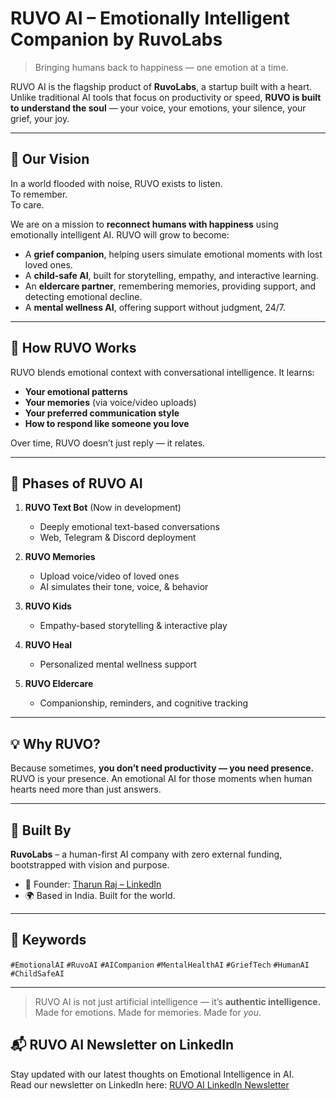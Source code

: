 # RUVO AI – Emotionally Intelligent Companion by RuvoLabs

> Bringing humans back to happiness — one emotion at a time.

RUVO AI is the flagship product of **RuvoLabs**, a startup built with a heart. Unlike traditional AI tools that focus on productivity or speed, **RUVO is built to understand the soul** — your voice, your emotions, your silence, your grief, your joy.

---

## 🌱 Our Vision

In a world flooded with noise, RUVO exists to listen.  
To remember.  
To care.

We are on a mission to **reconnect humans with happiness** using emotionally intelligent AI. RUVO will grow to become:

- A **grief companion**, helping users simulate emotional moments with lost loved ones.  
- A **child-safe AI**, built for storytelling, empathy, and interactive learning.  
- An **eldercare partner**, remembering memories, providing support, and detecting emotional decline.  
- A **mental wellness AI**, offering support without judgment, 24/7.

---

## 🧠 How RUVO Works

RUVO blends emotional context with conversational intelligence. It learns:
- **Your emotional patterns**  
- **Your memories** (via voice/video uploads)  
- **Your preferred communication style**  
- **How to respond like someone you love**  

Over time, RUVO doesn’t just reply — it relates.

---

## 🔮 Phases of RUVO AI

1. **RUVO Text Bot** (Now in development)  
   - Deeply emotional text-based conversations  
   - Web, Telegram & Discord deployment  

2. **RUVO Memories**  
   - Upload voice/video of loved ones  
   - AI simulates their tone, voice, & behavior  

3. **RUVO Kids**  
   - Empathy-based storytelling & interactive play  

4. **RUVO Heal**  
   - Personalized mental wellness support  

5. **RUVO Eldercare**  
   - Companionship, reminders, and cognitive tracking  

---

## 💡 Why RUVO?

Because sometimes, **you don’t need productivity — you need presence.**  
RUVO is your presence. An emotional AI for those moments when human hearts need more than just answers.

---

## 🧪 Built By

**RuvoLabs** – a human-first AI company with zero external funding, bootstrapped with vision and purpose.

- 🔗 Founder: [Tharun Raj – LinkedIn](https://www.linkedin.com/in/tharun-raj-868955256/)  
- 🌍 Based in India. Built for the world.

---

## 🧠 Keywords

`#EmotionalAI` `#RuvoAI` `#AICompanion` `#MentalHealthAI` `#GriefTech` `#HumanAI` `#ChildSafeAI`

---

> RUVO AI is not just artificial intelligence — it’s **authentic intelligence.**  
> Made for emotions. Made for memories. Made for *you*.


## 📬 RUVO AI Newsletter on LinkedIn

Stay updated with our latest thoughts on Emotional Intelligence in AI.  
Read our newsletter on LinkedIn here: [RUVO AI LinkedIn Newsletter](https://www.linkedin.com/newsletters/ruvo-bridging-ai-and-emotion-7325197025686257665/)
